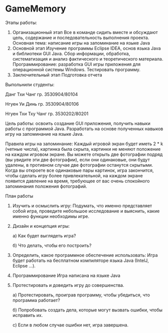 # GameMemory
Этапы работы:
1. Организационный этап
	Все в команде сидить вместе и обсуждают цель, содержание и последовательность выполнения проекта.
	Основная тема: написание игры на запоминание на языке Java	
2. Основной этап
	Изучение программы Eclipse IDEA, основ языка Java и библиотеки GUI Java.
	Сбор информации, обработка, систематизация и анализ фактического и теоретического материала. 
	Программирование: разработка GUI игры приложения для операционной системы Windows.
	Тестировать программу. 
3. Заключительный этап
	Подготовка отчета

Выпольнили студенты:

Данг Тхи Чанг  гр. 3530904/80104

Нгуен Уи Динь гр. 3530904/80106

Нгуен Тхи Тху Чанг  гр. 3530202/80201

Цель работы: освоить создание GUI приложения, получить навыки работы с программой Java.
Разработать на основе полученных навыков игру на запоминание на языке Java.

Правила игры на запоминание:
Каждый игровой экран будет иметь 2 * k (четные числа), картинка была скрыта, картинки не меняют положение на каждом игровом экране. Вы можете открыть две фотографии подряд (вы увидите эти две фотографии), если они одинаковые, они будут удалены, в противном случае две фотографии останутся скрытыми.
Когда вы откроете все одинаковые пары картинок, игра закончится, чтобы сделать игру более привлекательной, на каждом экране появится давление на время, требующее от вас очень спокойного запоминания положения фотографий.

План работы
1.	 Изучить и осмыслить игру:
Подумать, что именно представляет собой игра, проведите небольшое исследование и выяснить, какие именно функции необходимы игре.
2.	Дизайн и концепция игры:

	а) Как будет выглядеть игра?

	б) Что делать, чтобы его построить?
3.	Определить, какое программное обеспечение использовать:
Игра будет работать на бесплатном компиляторе языка Java (IntelJ, Eclipse ...).
4.	Программирование
Игра написана на языке Java
5.	Протестировать и доведить игру до совершенства.
	
	а) Протестировать, проиграв программу, чтобы убедиться, что программа работает?
	
	б) Попробовать создать дела, которые могут вызвать ошибки, чтобы исправить их.

	c) Если в любом случае ошибки нет, игра завершена.
